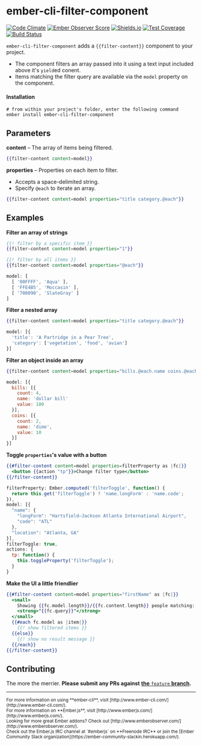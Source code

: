 # ember-cli-filter-component
[![Code Climate](https://codeclimate.com/github/zakmac/ember-cli-filter-component/badges/gpa.svg)](https://codeclimate.com/github/zakmac/ember-cli-filter-component)
[![Ember Observer Score](http://emberobserver.com/badges/ember-cli-filter-component.svg)](http://emberobserver.com/addons/ember-cli-filter-component)
[![Shields.io](https://img.shields.io/badge/tests-passing-brightgreen.svg)](http://shields.io)
[![Test Coverage](https://codeclimate.com/github/zakmac/ember-cli-filter-component/badges/coverage.svg)](https://codeclimate.com/github/zakmac/ember-cli-filter-component/coverage)
[![Build Status](https://travis-ci.org/zakmac/ember-cli-filter-component.svg?branch=feature)](https://travis-ci.org/zakmac/ember-cli-filter-component)

`ember-cli-filter-component` adds a `{{filter-content}}` component to your project. 
- The component filters an array passed into it using a text input included above it's `yield`ed conent.
- Items matching the filter query are available via the `model` property on the component.

#### Installation

```shell
# from within your project's folder, enter the following command
ember install ember-cli-filter-component
```

## Parameters

**content** – The array of items being filtered.
```handlebars
{{filter-content content=model}}
```

**properties** – Properties on each item to filter.
- Accepts a space-delimited string.
- Specify `@each` to iterate an array.
```handlebars
{{filter-content content=model properties="title category.@each"}}
```

## Examples

**Filter an array of strings**
```handlebars
{{! filter by a specific item }}
{{filter-content content=model properties="1"}}
```
```handlebars
{{! filter by all items }}
{{filter-content content=model properties="@each"}}
```
```javascript
model: [
  [ '00FFFF', 'Aqua' ],
  [ 'FFE4B5', 'Moccasin' ],
  [ '708090', 'SlateGray' ]
]
```

**Filter a nested array**
```handlebars
{{filter-content content=model properties="title category.@each"}}
```
```javascript
model: [{
  'title': 'A Partridge in a Pear Tree',
  'category': ['vegetation', 'food', 'avian']
}]
```

**Filter an object inside an array**
```handlebars
{{filter-content content=model properties="bills.@each.name coins.@each.name"}}
```
```javascript
model: [{
  bills: [{
    count: 4,
    name: 'dollar bill'
    value: 100
  }],
  coins: [{
    count: 2,
    name: 'dime',
    value: 10
  }]
}]
```

**Toggle `properties`'s value with a button**
```handlebars
{{#filter-content content=model properties=filterProperty as |fc|}}
  <button {{action "tp"}}>Change filter type</button>
{{/filter-content}}
```
```javascript
filterProperty: Ember.computed('filterToggle', function() {
  return this.get('filterToggle') ? 'name.longForm' : 'name.code';
}),
model: [{
  "name": {
    "longForm": "Hartsfield–Jackson Atlanta International Airport",
    "code": "ATL"
  },
  "location": "Atlanta, GA"
}],
filterToggle: true,
actions: {
  tp: function() {
    this.toggleProperty('filterToggle');
  }
}
```

**Make the UI a little friendlier**
```handlebars
{{#filter-content content=model properties="firstName" as |fc|}}
  <small>
    Showing {{fc.model.length}}/{{fc.content.length}} people matching:
    <strong>"{{fc.query}}"</strong>
  </small>
  {{#each fc.model as |item|}}
    {{! show filtered items }}
  {{else}}
    {{! show no result message }}
  {{/each}}
{{/filter-content}}
```

## Contributing

The more the merrier. **Please submit any PRs against** [__the__ `feature` __branch__](https://github.com/zakmac/ember-cli-filter-component/tree/feature)**.**

--- 
<small>
For more information on using **ember-cli**, visit [http://www.ember-cli.com/](http://www.ember-cli.com/).<br>
For more information on **Ember.js**, visit [http://www.emberjs.com/](http://www.emberjs.com/).<br>
Looking for more great Ember addons? Check out [http://www.emberobserver.com/](http://www.emberobserver.com/).<br>
Check out the Ember.js IRC channel at `#emberjs` on **Freenode IRC** or join the [Ember Community Slack organization](https://ember-community-slackin.herokuapp.com/).
</small>
